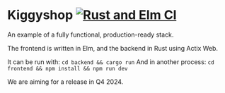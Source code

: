 # Kiggyshop [![Rust and Elm CI](https://github.com/FayCarsons/Kiggyshop/actions/workflows/shop.yml/badge.svg)](https://github.com/FayCarsons/Kiggyshop/actions/workflows/shop.yml)
An example of a fully functional, production-ready stack.

The frontend is written in Elm, and the backend in Rust using Actix Web. 

It can be run with: `cd backend && cargo run` 
And in another process: `cd frontend && npm install && npm run dev`

We are aiming for a release in Q4 2024.
